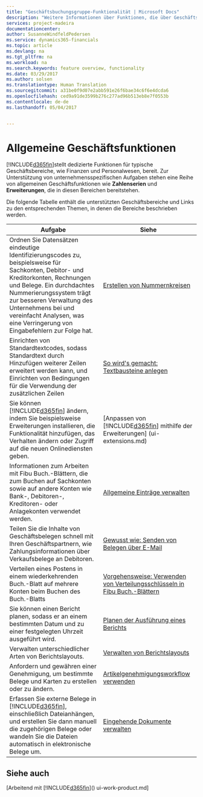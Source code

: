 ```yaml
---
title: "Geschäftsbuchungsgruppe-Funktionalität | Microsoft Docs"
description: "Weitere Informationen über Funktionen, die über Geschäftsbereiche üblich sind in Dynamics 365 for Financials"
services: project-madeira
documentationcenter: 
author: SusanneWindfeldPedersen
ms.service: dynamics365-financials
ms.topic: article
ms.devlang: na
ms.tgt_pltfrm: na
ms.workload: na
ms.search.keywords: feature overview, functionality
ms.date: 03/29/2017
ms.author: solsen
ms.translationtype: Human Translation
ms.sourcegitcommit: a31be0f9d07e2abb591e26f6bae34c6f6e4dcda6
ms.openlocfilehash: ced9a91de3599b276c277ad96b513eb8e7f0553b
ms.contentlocale: de-de
ms.lasthandoff: 05/04/2017


---
```

# <a name="general-business-functionality"></a>Allgemeine Geschäftsfunktionen
[!INCLUDE[d365fin](includes/d365fin_md.md)]stellt dedizierte Funktionen für typische Geschäftsbereiche, wie Finanzen und Personalwesen, bereit. Zur Unterstützung von unternehmensspezifischen Aufgaben stehen eine Reihe von allgemeinen Geschäftsfunktionen wie **Zahlenserien** und **Erweiterungen**, die in diesen Bereichen bereitstehen.

Die folgende Tabelle enthält die unterstützten Geschäftsbereiche und Links zu den entsprechenden Themen, in denen die Bereiche beschrieben werden.

| Aufgabe | Siehe |
| --- | --- |
| Ordnen Sie Datensätzen eindeutige Identifizierungscodes zu, beispielsweise für Sachkonten, Debitor- und Kreditorkonten, Rechnungen und Belege. Ein durchdachtes Nummerierungssystem trägt zur besseren Verwaltung des Unternehmens bei und vereinfacht Analysen, was eine Verringerung von Eingabefehlern zur Folge hat. |[Erstellen von Nummernkreisen](ui-create-number-series.md) |
| Einrichten von Standardtextcodes, sodass Standardtext durch Hinzufügen weiterer Zeilen erweitert werden kann, und Einrichten von Bedingungen für die Verwendung der zusätzlichen Zeilen |[So wird's gemacht: Textbausteine anlegen](ui-how-define-ext-text.md) |
| Sie können [!INCLUDE[d365fin](includes/d365fin_md.md)] ändern, indem Sie beispielsweise Erweiterungen installieren, die Funktionalität hinzufügen, das Verhalten ändern oder Zugriff auf die neuen Onlinediensten geben. |[Anpassen von [!INCLUDE[d365fin](includes/d365fin_md.md)] mithilfe der Erweiterungen] (ui-extensions.md) |
| Informationen zum Arbeiten mit Fibu Buch.-Blättern, die zum Buchen auf Sachkonten sowie auf andere Konten wie Bank-, Debitoren-, Kreditoren- oder Anlagekonten verwendet werden. |[Allgemeine Einträge verwalten](ui-work-general-journals.md) |
| Teilen Sie die Inhalte von Geschäftsbelegen schnell mit Ihren Geschäftspartnern, wie Zahlungsinformationen über Verkaufsbelege an Debitoren. |[Gewusst wie: Senden von Belegen über E-Mail](ui-how-send-documents-email.md) |
| Verteilen eines Postens in einem wiederkehrenden Buch.-Blatt auf mehrere Konten beim Buchen des Buch.-Blatts |[Vorgehensweise: Verwenden von Verteilungsschlüsseln in Fibu Buch.-Blättern](ui-how-use-allocation-keys-general-journals.md) |
| Sie können einen Bericht planen, sodass er an einem bestimmten Datum und zu einer festgelegten Uhrzeit ausgeführt wird. |[Planen der Ausführung eines Berichts](ui-schedule-report.md) |
| Verwalten unterschiedlicher Arten von Berichtslayouts. |[Verwalten von Berichtslayouts](ui-manage-report-layouts.md) |
| Anfordern und gewähren einer Genehmigung, um bestimmte Belege und Karten zu erstellen oder zu ändern. |[Artikelgenehmigungsworkflow verwenden](across-how-use-approval-workflows.md) |
| Erfassen Sie externe Belege in [!INCLUDE[d365fin](includes/d365fin_md.md)], einschließlich Dateianhängen, und erstellen Sie dann manuell die zugehörigen Belege oder wandeln Sie die Dateien automatisch in elektronische Belege um. |[Eingehende Dokumente verwalten](across-income-documents.md) |

## <a name="see-also"></a>Siehe auch
[Arbeitend mit [!INCLUDE[d365fin](includes/d365fin_md.md)]() ui-work-product.md]

